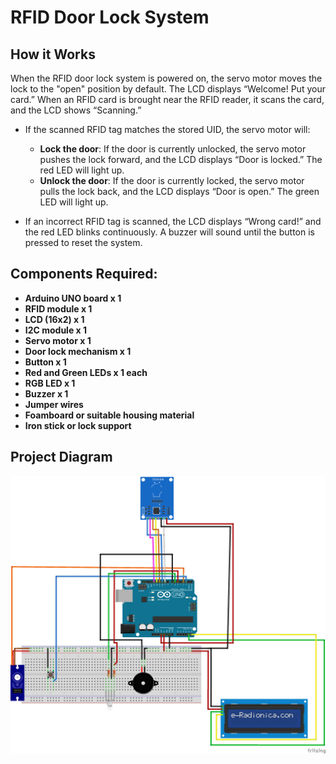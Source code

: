 # RFID Door Lock System

## How it Works
When the RFID door lock system is powered on, the servo motor moves the lock to the "open" position by default. The LCD displays “Welcome! Put your card.” When an RFID card is brought near the RFID reader, it scans the card, and the LCD shows “Scanning.”

- If the scanned RFID tag matches the stored UID, the servo motor will:
   - **Lock the door**: If the door is currently unlocked, the servo motor pushes the lock forward, and the LCD displays “Door is locked.” The red LED will light up.
   - **Unlock the door**: If the door is currently locked, the servo motor pulls the lock back, and the LCD displays “Door is open.” The green LED will light up.

- If an incorrect RFID tag is scanned, the LCD displays “Wrong card!” and the red LED blinks continuously. A buzzer will sound until the button is pressed to reset the system.

## Components Required:
- **Arduino UNO board x 1**
- **RFID module x 1**
- **LCD (16x2) x 1**
- **I2C module x 1**
- **Servo motor x 1**
- **Door lock mechanism x 1**
- **Button x 1**
- **Red and Green LEDs x 1 each**
- **RGB LED x 1**
- **Buzzer x 1**
- **Jumper wires**
- **Foamboard or suitable housing material**
- **Iron stick or lock support**

## Project Diagram
![Project Diagram](project_bb.png)
